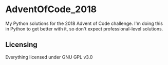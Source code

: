 # AdventOfCode_2018
My Python solutions for the 2018 Advent of Code challenge. I'm doing this in Python to get better with it, so don't expect professional-level solutions.

## Licensing
Everything licensed under GNU GPL v3.0
